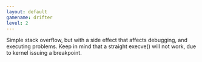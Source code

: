 ```yaml
---
layout: default
gamename: drifter
level: 2
---
```

Simple stack overflow, but with a side effect that affects debugging,
and executing problems. Keep in mind that a straight execve() will not
work, due to kernel issuing a breakpoint.
